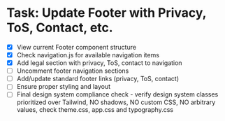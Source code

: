 # Task: Update Footer with Privacy, ToS, Contact, etc.

- [x] View current Footer component structure
- [x] Check navigation.js for available navigation items
- [x] Add legal section with privacy, ToS, contact to navigation
- [ ] Uncomment footer navigation sections
- [ ] Add/update standard footer links (privacy, ToS, contact)
- [ ] Ensure proper styling and layout
- [ ] Final design system compliance check - verify design system classes prioritized over Tailwind, NO shadows, NO custom CSS, NO arbitrary values, check theme.css, app.css and typography.css